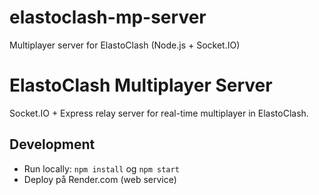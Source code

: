 # elastoclash-mp-server
Multiplayer server for ElastoClash (Node.js + Socket.IO)

# ElastoClash Multiplayer Server

Socket.IO + Express relay server for real-time multiplayer in ElastoClash.

## Development
- Run locally: `npm install` og `npm start`
- Deploy på Render.com (web service)
